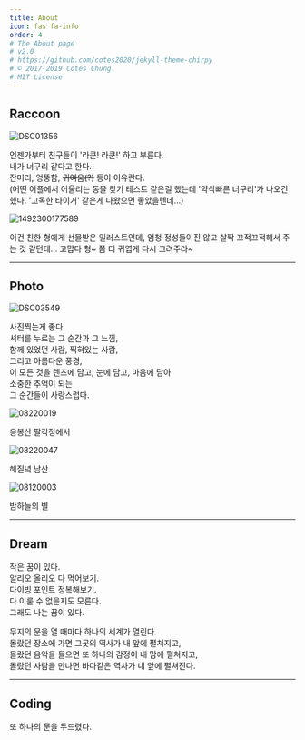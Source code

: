 ```yaml
---
title: About
icon: fas fa-info
order: 4
# The About page
# v2.0
# https://github.com/cotes2020/jekyll-theme-chirpy
# © 2017-2019 Cotes Chung
# MIT License
---
```


## **Raccoon**

![DSC01356](https://user-images.githubusercontent.com/70361152/106779293-3378b200-668a-11eb-93e9-0e541dc23255.jpg)

언젠가부터 친구들이 '라쿤! 라쿤!' 하고 부른다.  
내가 너구리 같다고 한다.  
잔머리, 엉뚱함, ~~귀여움(?)~~ 등이 이유란다.  
(어떤 어플에서 어울리는 동물 찾기 테스트 같은걸 했는데 '약삭빠른 너구리'가 나오긴 했다. '고독한 타이거' 같은게 나왔으면 좋았을텐데...)

![1492300177589](https://user-images.githubusercontent.com/70361152/106779292-3378b200-668a-11eb-9d70-ae016a9b12a9.jpg)

이건 친한 형에게 선물받은 일러스트인데, 엄청 정성들이진 않고 살짝 끄적끄적해서 주는 것 같던데...
고맙다 형~ 쫌 더 귀엽게 다시 그려주라~

---

## Photo

![DSC03549](https://user-images.githubusercontent.com/70361152/106779295-34114880-668a-11eb-8917-ab2d30448faa.jpg)

사진찍는게 좋다.  
셔터를 누르는 그 순간과 그 느낌,  
함께 있었던 사람, 찍혀있는 사람,  
그리고 아름다운 풍경,  
이 모든 것을 렌즈에 담고, 눈에 담고, 마음에 담아  
소중한 추억이 되는  
그 순간들이 사랑스럽다.  

![08220019](https://user-images.githubusercontent.com/70361152/106779288-32e01b80-668a-11eb-862f-46e28fd8ceda.jpg)

응봉산 팔각정에서

![08220047](https://user-images.githubusercontent.com/70361152/106779289-32e01b80-668a-11eb-91ce-d0f2105c077d.jpg)

해질녘 남산

![08120003](https://user-images.githubusercontent.com/70361152/106779280-31aeee80-668a-11eb-88db-3c053ea65e46.jpg)

밤하늘의 별

---

## Dream

작은 꿈이 있다.  
알리오 올리오 다 먹어보기.  
다이빙 포인트 정복해보기.  
다 이룰 수 없을지도 모른다.  
그래도 나는 꿈이 있다.  

무지의 문을 열 때마다 하나의 세계가 열린다.  
몰랐던 장소에 가면 그곳의 역사가 내 앞에 펼쳐지고,  
몰랐던 음악을 들으면 또 하나의 감정이 내 맘에 펼쳐지고,  
몰랐던 사람을 만나면 바다같은 역사가 내 앞에 펼쳐진다.  

---

## Coding

또 하나의 문을 두드렸다.
